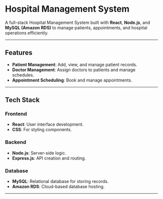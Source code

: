 # Hospital Management System

A full-stack Hospital Management System built with **React**, **Node.js**, and **MySQL (Amazon RDS)** to manage patients, appointments, and hospital operations efficiently.

---

## Features

- **Patient Management**: Add, view, and manage patient records.
- **Doctor Management**: Assign doctors to patients and manage schedules.
- **Appointment Scheduling**: Book and manage appointments.

---

## Tech Stack

### Frontend
- **React**: User interface development.
- **CSS**: For styling components.

### Backend
- **Node.js**: Server-side logic.
- **Express.js**: API creation and routing.

### Database
- **MySQL**: Relational database for storing records.
- **Amazon RDS**: Cloud-based database hosting.

---

